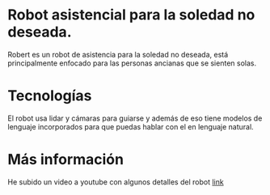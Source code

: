 # Robot asistencial para la soledad no deseada.
Robert es un robot de asistencia para la soledad no deseada, está principalmente enfocado para las personas ancianas que se sienten solas.

# Tecnologías 
El robot usa lidar y cámaras para guiarse y además de eso tiene modelos de lenguaje incorporados para que puedas hablar con el en lenguaje natural.

# Más información
He subido un video a youtube con algunos detalles del robot [link](https://youtu.be/oglvyv0kGU0?si=bQl8X1e-gfI_tu4Y)
